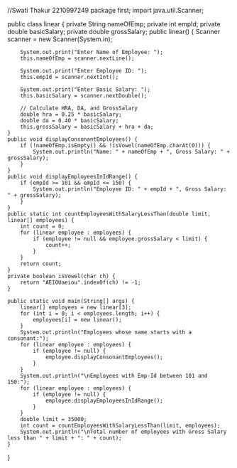 //Swati Thakur 2210997249
package first;
import java.util.Scanner;

public class linear {
    private String nameOfEmp;
    private int empId;
    private double basicSalary;
    private double grossSalary;
    public linear() {
        Scanner scanner = new Scanner(System.in);

        System.out.print("Enter Name of Employee: ");
        this.nameOfEmp = scanner.nextLine();

        System.out.print("Enter Employee ID: ");
        this.empId = scanner.nextInt();

        System.out.print("Enter Basic Salary: ");
        this.basicSalary = scanner.nextDouble();

        // Calculate HRA, DA, and GrossSalary
        double hra = 0.25 * basicSalary;
        double da = 0.40 * basicSalary;
        this.grossSalary = basicSalary + hra + da;
    }
    public void displayConsonantEmployees() {
        if (!nameOfEmp.isEmpty() && !isVowel(nameOfEmp.charAt(0))) {
            System.out.println("Name: " + nameOfEmp + ", Gross Salary: " + grossSalary);
        }
    }
    public void displayEmployeesInIdRange() {
        if (empId >= 101 && empId <= 150) {
            System.out.println("Employee ID: " + empId + ", Gross Salary: " + grossSalary);
        }
    }
    public static int countEmployeesWithSalaryLessThan(double limit, linear[] employees) {
        int count = 0;
        for (linear employee : employees) {
            if (employee != null && employee.grossSalary < limit) {
                count++;
            }
        }
        return count;
    }
    private boolean isVowel(char ch) {
        return "AEIOUaeiou".indexOf(ch) != -1;
    }

    public static void main(String[] args) {
        linear[] employees = new linear[3];
        for (int i = 0; i < employees.length; i++) {
            employees[i] = new linear();
        }
        System.out.println("Employees whose name starts with a consonant:");
        for (linear employee : employees) {
            if (employee != null) {
                employee.displayConsonantEmployees();
            }
        }
        System.out.println("\nEmployees with Emp-Id between 101 and 150:");
        for (linear employee : employees) {
            if (employee != null) {
                employee.displayEmployeesInIdRange();
            }
        }
        double limit = 35000;
        int count = countEmployeesWithSalaryLessThan(limit, employees);
        System.out.println("\nTotal number of employees with Gross Salary less than " + limit + ": " + count);
    }
}
